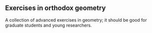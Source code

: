 ## Exercises in orthodox geometry

A collection of advanced exercises in geometry; 
it should be good for graduate students and young researchers.
